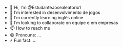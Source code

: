 - 👋 Hi, I’m @EstudanteJosealeatorio1
- 👀 I’m interested in desenvolvimento de jogos
- 🌱 I’m currently learning inglês online
- 💞️ I’m looking to collaborate on equipe e em empresas
- 📫 How to reach me 
- 😄 Pronouns: ...
- ⚡ Fun fact: ...

<!---
EstudanteJosealeatorio1/EstudanteJosealeatorio1 is a ✨ special ✨ repository because its `README.md` (this file) appears on your GitHub profile.
You can click the Preview link to take a look at your changes.
--->
